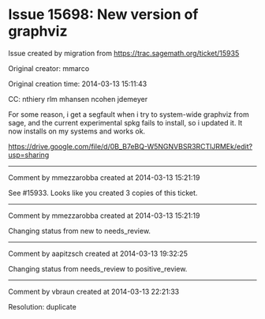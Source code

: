 # Issue 15698: New version of graphviz

Issue created by migration from https://trac.sagemath.org/ticket/15935

Original creator: mmarco

Original creation time: 2014-03-13 15:11:43

CC:  nthiery rlm mhansen ncohen jdemeyer

For some reason, i get a segfault when i try to system-wide graphviz from sage, and the current experimental spkg fails to install, so i updated it. It now installs on my systems and works ok.

https://drive.google.com/file/d/0B_B7eBQ-W5NGNVBSR3RCTlJRMEk/edit?usp=sharing


---

Comment by mmezzarobba created at 2014-03-13 15:21:19

See #15933. Looks like you created 3 copies of this ticket.


---

Comment by mmezzarobba created at 2014-03-13 15:21:19

Changing status from new to needs_review.


---

Comment by aapitzsch created at 2014-03-13 19:32:25

Changing status from needs_review to positive_review.


---

Comment by vbraun created at 2014-03-13 22:21:33

Resolution: duplicate
